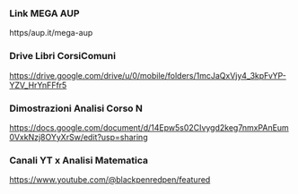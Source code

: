 ### Link MEGA AUP
https/aup.it/mega-aup

### Drive Libri CorsiComuni
https://drive.google.com/drive/u/0/mobile/folders/1mcJaQxVjy4_3kpFvYP-YZV_HrYnFFfr5

### Dimostrazioni Analisi Corso N
https://docs.google.com/document/d/14Epw5s02CIvygd2keg7nmxPAnEum0VxkNzj8OYyXrSw/edit?usp=sharing

### Canali YT x Analisi Matematica
https://www.youtube.com/@blackpenredpen/featured


